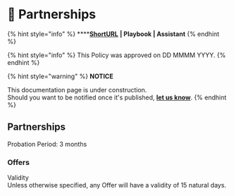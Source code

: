 # 🚧 Partnerships

{% hint style="info" %}
****[**ShortURL**](http://tiof.click/TIOFPolicyPartnerships) **| Playbook | Assistant**
{% endhint %}



{% hint style="info" %}
This Policy was approved on DD MMMM YYYY.
{% endhint %}



{% hint style="warning" %}
**NOTICE**

This documentation page is under construction.\
Should you want to be notified once it's published, [**let us know**](https://tiof.click/TIOFTarianUpdatesService).
{% endhint %}





## Partnerships

Probation Period: 3 months



### Offers

Validity\
Unless otherwise specified, any Offer will have a validity of 15 natural days.











